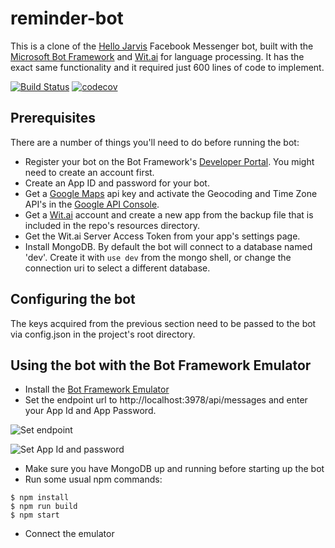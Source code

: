 # reminder-bot

This is a clone of the [Hello Jarvis](https://facebook.com/helloimjarvis/) Facebook Messenger bot, built with the [Microsoft Bot Framework](https://dev.botframework.com/) and [Wit.ai](https://wit.ai) for language processing. It has the exact same functionality and it required just 600 lines of code to implement.

[![Build Status](https://travis-ci.org/sebsylvester/reminder-bot.svg?branch=master)](https://travis-ci.org/sebsylvester/reminder-bot)
[![codecov](https://codecov.io/gh/sebsylvester/reminder-bot/branch/master/graph/badge.svg)](https://codecov.io/gh/sebsylvester/reminder-bot)

## Prerequisites
There are a number of things you'll need to do before running the bot:
* Register your bot on the Bot Framework's [Developer Portal](https://dev.botframework.com/bots/new). You might need to create an account first.
* Create an App ID and password for your bot.
* Get a [Google Maps](https://developers.google.com/maps/web-services/) api key and activate the Geocoding and Time Zone API's in the [Google API Console](https://console.cloud.google.com/).
* Get a [Wit.ai](https://wit.ai) account and create a new app from the backup file that is included in the repo's resources directory.
* Get the Wit.ai Server Access Token from your app's settings page.
* Install MongoDB. By default the bot will connect to a database named 'dev'. Create it with ```use dev``` from the mongo shell, or change the connection uri to select a different database.

## Configuring the bot
The keys acquired from the previous section need to be passed to the bot via config.json in the project's root directory.

## Using the bot with the Bot Framework Emulator
* Install the [Bot Framework Emulator](https://docs.botframework.com/en-us/tools/bot-framework-emulator/)
* Set the endpoint url to http://localhost:3978/api/messages and enter your App Id and App Password.

![Set endpoint](https://cloud.githubusercontent.com/assets/3374297/21108231/cf2f3340-c094-11e6-8870-3ca4cfe2f8a6.png)

![Set App Id and password](https://cloud.githubusercontent.com/assets/3374297/21108232/cf6547be-c094-11e6-86cc-2b992ecb0a45.png)

* Make sure you have MongoDB up and running before starting up the bot
* Run some usual npm commands:

```
$ npm install
$ npm run build
$ npm start
```
* Connect the emulator